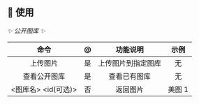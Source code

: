 ## 🎉 使用

_✨ 公开图库 ✨_

|       命令       |  @  |    功能说明     |  示例  |
|:--------------:|:---:|:-----------:|:----:|
|      上传图片      |  是  |  上传图片到指定图库  |  无   |
|     查看公开图库     |  是  |   查看已有图库    |  无   |
| <图库名> <id(可选)> |  否  |    返回图片     | 美图 1 |
